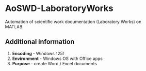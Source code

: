 # AoSWD-LaboratoryWorks

Automation of scientific work documentation (Laboratory Works) on MATLAB

## Additional information

1. **Encoding** - Windows 1251
2. **Environment** - Windows OS with Office apps
3. **Purpose** - create Word / Excel documents